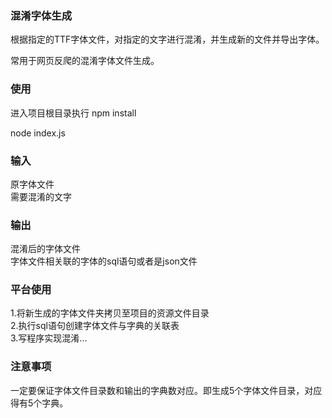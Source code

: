 ### 混淆字体生成
根据指定的TTF字体文件，对指定的文字进行混淆，并生成新的文件并导出字体。   

常用于网页反爬的混淆字体文件生成。

### 使用
进入项目根目录执行 npm install

node index.js

### 输入
原字体文件  
需要混淆的文字

### 输出
混淆后的字体文件  
字体文件相关联的字体的sql语句或者是json文件

### 平台使用
1.将新生成的字体文件夹拷贝至项目的资源文件目录  
2.执行sql语句创建字体文件与字典的关联表  
3.写程序实现混淆...

### 注意事项
一定要保证字体文件目录数和输出的字典数对应。即生成5个字体文件目录，对应得有5个字典。




